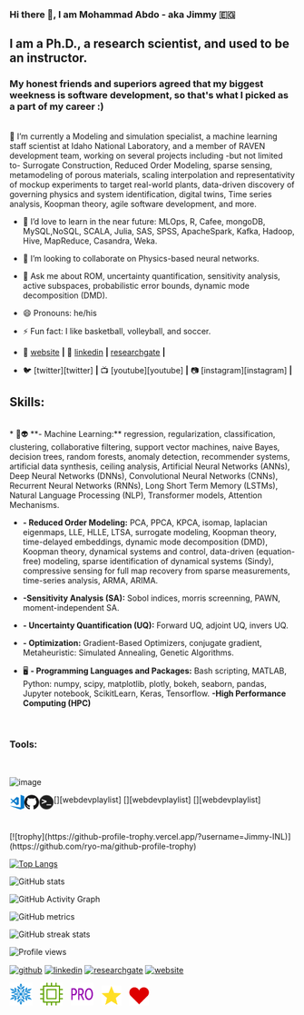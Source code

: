 ### Hi there 👋, I am Mohammad Abdo - aka Jimmy 🇪🇬
## I am a Ph.D., a research scientist, and used to be an instructor.
### My honest friends and superiors agreed that my biggest weekness is software development, so that's what I picked as a part of my career :)
<br />
<!-- **Jimmy-INL/Jimmy-INL** is a ✨ _special_ ✨ repository because its `README.md` (this file) appears on your GitHub profile. -->
🔭 I’m currently a Modeling and simulation specialist, a machine learning staff scientist at Idaho National Laboratory, and a member of RAVEN development team, working on several projects including -but not limited to- Surrogate Construction, Reduced Order Modeling, sparse sensing, metamodeling of porous materials, scaling interpolation and representativity of mockup experiments to target real-world plants, data-driven discovery of governing physics and system identification, digital twins, Time series analysis, Koopman theory, agile software development, and more.

- 🌱 I’d love to learn in the near future: MLOps, R, Cafee, mongoDB, MySQL,NoSQL, SCALA, Julia, SAS, SPSS, ApacheSpark, Kafka, Hadoop, Hive, MapReduce, Casandra, Weka.   

- 👯 I’m looking to collaborate on Physics-based neural networks.
<!-- -🤔 I’m looking for help with ... -->

- 💬 Ask me about ROM, uncertainty quantification, sensitivity analysis, active subspaces, probabilistic error bounds, dynamic mode decomposition (DMD).
<!-- - 📫 How to reach me: mgabdo@ncsu.edu, https://www.linkedin.com/in/mohammad-abdo-a7625082/, https://www.researchgate.net/profile/Mohammad-Abdo. -->

- 😄 Pronouns: he/his

- ⚡ Fun fact: I like basketball, volleyball, and soccer.

- 🏡 [website][website] **|** 
👔 [linkedin][linkedin] **|**
[researchgate] **|**
- 🐦 [twitter][twitter] **|** 
📺 [youtube][youtube] **|** 
📷 [instagram][instagram] **|**
<!-- 🎥 [twitch][twitch] **|** --> 
<!-- 📦 [npm][npm] **|** --> 
 

[INL]: https://inl.gov/
[RAVEN]: https://github.com/idaholab/raven/wiki
[website]: https://mohammadgabdo.wixsite.com/mysite
<!-- [twitter]: https://twitter.com/-->
<!-- [youtube]: https://youtube.com/-->
[linkedin]: https://www.linkedin.com/in/mohammad-abdo-a7625082/
[researchgate]: https://www.researchgate.net/profile/Mohammad-Abdo

## Skills: 
<br />
* 🤖👽 **- Machine Learning:** regression, regularization, classification, clustering, collaborative filtering, support vector machines, naive Bayes, decision trees, random forests, anomaly detection, recommender systems, artificial data synthesis, ceiling analysis, Artificial Neural Networks (ANNs), Deep Neural Networks (DNNs), Convolutional Neural Networks (CNNs), Recurrent Neural Networks (RNNs), Long Short Term Memory (LSTMs), Natural Language Processing (NLP), Transformer models, Attention Mechanisms.

* **- Reduced Order Modeling:** PCA, PPCA, KPCA, isomap, laplacian eigenmaps, LLE, HLLE, LTSA, surrogate modeling, Koopman theory, time-delayed embeddings, dynamic mode decomposition (DMD), Koopman theory, dynamical systems and control, data-driven (equation-free) modeling, sparse identification of dynamical systems (Sindy), compressive sensing for full map recovery from sparse measurements, time-series analysis, ARMA, ARIMA.

* **-Sensitivity Analysis (SA):** Sobol indices, morris screenning, PAWN, moment-independent SA.

* **- Uncertainty Quantification (UQ):** Forward UQ, adjoint UQ, invers UQ.

* **- Optimization:** Gradient-Based Optimizers, conjugate gradient, Metaheuristic: Simulated Annealing, Genetic Algorithms.

* 🖥️ **- Programming Languages and Packages:** Bash scripting, MATLAB, Python: numpy, scipy, matplotlib, plotly, bokeh, seaborn, pandas, Jupyter notebook, ScikitLearn, Keras, Tensorflow. **-High Performance Computing (HPC)**

<br />

### Tools:

<br />

![image](https://user-images.githubusercontent.com/52417034/120087409-e25f5480-c0a4-11eb-890f-4312acb362f7.png)

[<img align="left" alt="Visual Studio Code" width="26px" src="https://raw.githubusercontent.com/github/explore/80688e429a7d4ef2fca1e82350fe8e3517d3494d/topics/visual-studio-code/visual-studio-code.png" />][webdevplaylist]
[<img align="left" alt="GitHub" width="26px" src="https://raw.githubusercontent.com/github/explore/78df643247d429f6cc873026c0622819ad797942/topics/github/github.png" />][webdevplaylist]
[<img align="left" alt="Terminal" width="26px" src="https://raw.githubusercontent.com/github/explore/80688e429a7d4ef2fca1e82350fe8e3517d3494d/topics/terminal/terminal.png" />][webdevplaylist]


<br />
<br /> 
[![trophy](https://github-profile-trophy.vercel.app/?username=Jimmy-INL)](https://github.com/ryo-ma/github-profile-trophy)

[![Top Langs](https://github-readme-stats.vercel.app/api/top-langs/?username=Jimmy-INL)](https://github.com/anuraghazra/github-readme-stats)

![GitHub stats](https://github-readme-stats.vercel.app/api?username=Jimmy-INL&show_icons=true&count_private=true&theme=radical)  

![GitHub Activity Graph](https://activity-graph.herokuapp.com/graph?username=Jimmy-INL)  

![GitHub metrics](https://metrics.lecoq.io/Jimmy-INL)  

![GitHub streak stats](https://github-readme-streak-stats.herokuapp.com/?user=Jimmy-INL)  

![Profile views](https://gpvc.arturio.dev/Jimmy-INL)

[<img src='https://cdn.jsdelivr.net/npm/simple-icons@3.0.1/icons/github.svg' alt='github' height='40' align='center' >](https://github.com/Jimmy-INL)  [<img src='https://cdn.jsdelivr.net/npm/simple-icons@3.0.1/icons/linkedin.svg' alt='linkedin' height='40' align='center'>](https://www.linkedin.com/in/https://www.linkedin.com/in/mohammad-abdo-a7625082//)  [<img src='https://cdn.jsdelivr.net/npm/simple-icons@3.0.1/icons/researchgate.svg' alt='researchgate' height='40' align='center'>](https://www.researchgate.net/profile/Mohammad-Abdo) [<img src='https://cdn.jsdelivr.net/npm/simple-icons@3.0.1/icons/icloud.svg' alt='website' height='40' align='center'>](https://mohammadgabdo.wixsite.com/mysite)    

<a href='https://archiveprogram.github.com/'><img src='https://raw.githubusercontent.com/acervenky/animated-github-badges/master/assets/acbadge.gif' width='40' height='40'></a> <a href='https://docs.github.com/en/developers'><img src='https://raw.githubusercontent.com/acervenky/animated-github-badges/master/assets/devbadge.gif' width='40' height='40'></a> <a href='https://github.com/pricing'><img src='https://raw.githubusercontent.com/acervenky/animated-github-badges/master/assets/pro.gif' width='40' height='40'></a> <a href='https://stars.github.com/'><img src='https://raw.githubusercontent.com/acervenky/animated-github-badges/master/assets/starbadge.gif' width='35' height='35'></a> <a href='https://docs.github.com/en/github/supporting-the-open-source-community-with-github-sponsors'><img src='https://raw.githubusercontent.com/acervenky/animated-github-badges/master/assets/sponsorbadge.gif' width='35' height='35'></a> 

